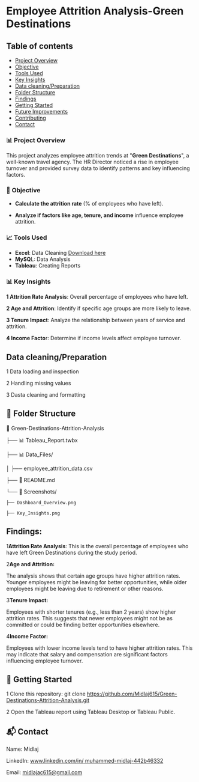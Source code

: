 # Employee Attrition Analysis-Green Destinations 

 ## Table of contents

- [Project Overview](#project-overview)
- [Objective](#objective)
- [Tools Used](#toolsused)
- [Key Insights](#keyinsights)
- [Data cleaning/Preparation](#data-cleaning/preparation)
- [Folder Structure](#folder-structure)
- [Findings](#findings)
- [Getting Started](#getting-started)
- [Future Improvements](#future-improvements)
- [Contributing](#contributing)
- [Contact](#contact)

 


### 📊 **Project Overview**
This project analyzes employee attrition trends at "**Green Destinations**", a well-known travel agency. The HR Director noticed a rise in employee turnover and provided survey data to identify patterns and key influencing factors.



### 🎯 **Objective**

- **Calculate the attrition rate** (% of employees who have left).  

- **Analyze if factors like age, tenure, and income** influence employee attrition.

### 📈 **Tools Used**  

- **Excel**: Data Cleaning [Download here](https://microsoft.com)
- **MySQ**L: Data Analysis  
- **Tableau**: Creating Reports

### 📊 **Key Insights**
**1 Attrition Rate Analysis**: Overall percentage of employees who have left.

**2 Age and Attrition**: Identify if specific age groups are more likely to leave.

**3 Tenure Impact**: Analyze the relationship between years of service and attrition.

**4 Income Facto**r: Determine if income levels affect employee turnover.


## Data cleaning/Preparation

1 Data loading and inspection

2 Handling missing values

3 Dasta cleaning and formatting


## 📂 **Folder Structure**

📁 Green-Destinations-Attrition-Analysis

├── 📊 Tableau_Report.twbx

├── 📊 Data_Files/

│   ├── employee_attrition_data.csv

├── 📄 README.md

└── 📸 Screenshots/

    ├── Dashboard_Overview.png
    
    ├── Key_Insights.png

## Findings:
1**Attrition Rate Analysis**: This is the overall percentage of employees who have left Green Destinations during the study period.

2**Age and Attrition:**

The analysis shows that certain age groups have higher attrition rates.
Younger employees might be leaving for better opportunities, while older employees might be leaving due to retirement or other reasons.

3**Tenure Impact:**

Employees with shorter tenures (e.g., less than 2 years) show higher attrition rates.
This suggests that newer employees might not be as committed or could be finding better opportunities elsewhere.

4**Income Factor:**

Employees with lower income levels tend to have higher attrition rates.
This may indicate that salary and compensation are significant factors influencing employee turnover.


## 🚀 **Getting Started**
1 Clone this repository:
git clone https://github.com/Midlaj615/Green-Destinations-Attrition-Analysis.git

2 Open the Tableau report using Tableau Desktop or Tableau Public.





## 📬 **Contact**

Name: Midlaj

LinkedIn: [www.linkedin.com/in/
muhammed-midlaj-442b46332](https://www.linkedin.com/in/muhammed-midlaj-442b46332)

Email: midlajac615@gmail.com



    



